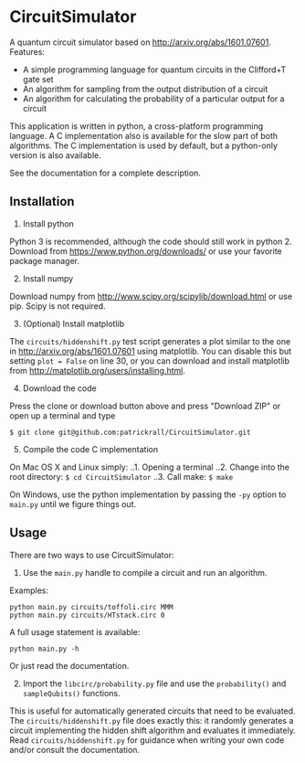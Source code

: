 # CircuitSimulator

A quantum circuit simulator based on http://arxiv.org/abs/1601.07601. Features:

- A simple programming language for quantum circuits in the Clifford+T gate set
- An algorithm for sampling from the output distribution of a circuit
- An algorithm for calculating the probability of a particular output for a circuit

This application is written in python, a cross-platform programming language.
A C implementation also is available for the slow part of both algorithms.
The C implementation is used by default, but a python-only version is also available.

See the documentation for a complete description.

## Installation

1. Install python

Python 3 is recommended, although the code should still work in python 2.
Download from https://www.python.org/downloads/ or use your favorite package manager.

2. Install numpy

Download numpy from http://www.scipy.org/scipylib/download.html or use pip. Scipy is not required.

3. (Optional) Install matplotlib

The `circuits/hiddenshift.py` test script generates a plot similar to the one in http://arxiv.org/abs/1601.07601 using matplotlib. You can disable this but setting `plot = False` on line 30, or you can download and install matplotlib from http://matplotlib.org/users/installing.html.

4. Download the code

Press the clone or download button above and press "Download ZIP" or open up a terminal and type
```
$ git clone git@github.com:patrickrall/CircuitSimulator.git
```

5. Compile the code C implementation

On Mac OS X and Linux simply:
..1. Opening a terminal
..2. Change into the root directory: `$ cd CircuitSimulator`
..3. Call make: `$ make`

On Windows, use the python implementation by passing the `-py` option to `main.py` until we figure things out.

## Usage

There are two ways to use CircuitSimulator:

1. Use the `main.py` handle to compile a circuit and run an algorithm.

Examples:
```
python main.py circuits/toffoli.circ MMM
python main.py circuits/HTstack.circ 0
```
A full usage statement is available:
```
python main.py -h
```
Or just read the documentation.


2. Import the `libcirc/probability.py` file and use the `probability()` and `sampleQubits()` functions.

This is useful for automatically generated circuits that need to be evaluated. The `circuits/hiddenshift.py` file does exactly this: it randomly generates a circuit implementing the hidden shift algorithm and evaluates it immediately.
Read `circuits/hiddenshift.py` for guidance when writing your own code and/or consult the documentation.
